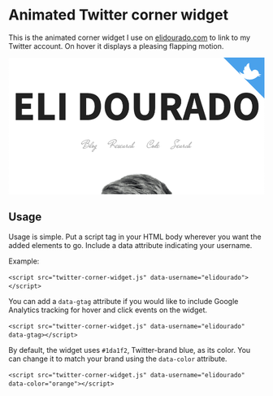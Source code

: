 # Animated Twitter corner widget

This is the animated corner widget I use on [elidourado.com](https://elidourado.com) to link to my Twitter account. On hover it displays a pleasing flapping motion.

![](example.png)

## Usage

Usage is simple. Put a script tag in your HTML body wherever you want the added elements to go. Include a data attribute indicating your username.

Example:

`<script src="twitter-corner-widget.js" data-username="elidourado"></script>`

You can add a `data-gtag` attribute if you would like to include Google Analytics tracking for hover and click events on the widget.

`<script src="twitter-corner-widget.js" data-username="elidourado" data-gtag></script>`

By default, the widget uses `#1da1f2`, Twitter-brand blue, as its color. You can change it to match your brand using the `data-color` attribute.

`<script src="twitter-corner-widget.js" data-username="elidourado" data-color="orange"></script>`
